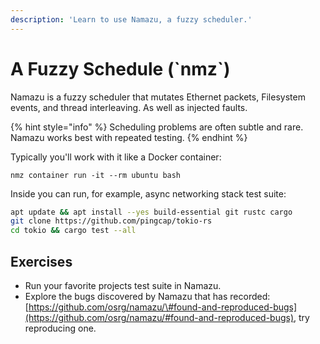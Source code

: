 ```yaml
---
description: 'Learn to use Namazu, a fuzzy scheduler.'
---
```


# A Fuzzy Schedule \(\`nmz\`\)

Namazu is a fuzzy scheduler that mutates Ethernet packets, Filesystem events, and thread interleaving. As well as injected faults.

{% hint style="info" %}
Scheduling problems are often subtle and rare. Namazu works best with repeated testing.
{% endhint %}

Typically you'll work with it like a Docker container:

```text
nmz container run -it --rm ubuntu bash
```

Inside you can run, for example, async networking stack test suite:

```bash
apt update && apt install --yes build-essential git rustc cargo
git clone https://github.com/pingcap/tokio-rs
cd tokio && cargo test --all
```

## Exercises

* Run your favorite projects test suite in Namazu.
* Explore the bugs discovered by Namazu that has recorded: [https://github.com/osrg/namazu/\#found-and-reproduced-bugs](https://github.com/osrg/namazu/#found-and-reproduced-bugs), try reproducing one.



